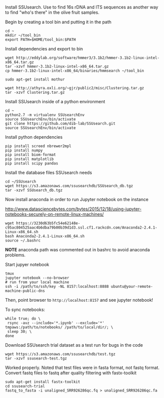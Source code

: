 Install SSUsearch. Use to find 16s rDNA and ITS sequences as another way to find "who's there" in the olive fruit samples. 

Begin by creating a tool bin and putting it in the path
```
cd ~
mkdir ~/tool_bin
export PATH=$HOME/tool_bin:$PATH
```
Install dependencies and export to bin
```
wget http://eddylab.org/software/hmmer3/3.1b2/hmmer-3.1b2-linux-intel-x86_64.tar.gz 
tar -xzvf hmmer-3.1b2-linux-intel-x86_64.tar.gz
cp hmmer-3.1b2-linux-intel-x86_64/binaries/hmmsearch ~/tool_bin

sudo apt-get install mothur

wget http://athyra.oxli.org/~gjr/public2/misc/Clustering.tar.gz
tar -xzvf Clustering.tar.gz
```
Install SSUsearch inside of a python environment
```
cd ~
python2.7 -m virtualenv SSUsearchEnv
source SSUsearchEnv/bin/activate
git clone https://github.com/dib-lab/SSUsearch.git
source SSUsearchEnv/bin/activate
```

Install python dependencies
```
pip install screed nbrewer2mpl
pip install numpy
pip install biom-format 
pip install matplotlib
pip install scipy pandas
```

Install the database files SSUsearch needs
```
cd ~/SSUsearch
wget https://s3.amazonaws.com/ssusearchdb/SSUsearch_db.tgz
tar -xzvf SSUsearch_db.tgz
```

Now install anaconda in order to run Jupyter notebook on the instance

http://www.datasciencebytes.com/bytes/2015/12/18/using-jupyter-notebooks-securely-on-remote-linux-machines/
```
wget https://3230d63b5fc54e62148e-c95ac804525aac4b6dba79b00b39d1d3.ssl.cf1.rackcdn.com/Anaconda2-2.4.1-Linux-x86_64.sh
bash Anaconda2-2.4.1-Linux-x86_64.sh
source ~/.bashrc
```
**NOTE** anaconda path was commented out in bashrc to avoid anaconda problems. 

Start jupyer notebook
```
tmux
jupyter notebook --no-browser
# run from your local machine
ssh -i /path/to/ssh/key -NL 8157:localhost:8888 ubuntu@your-remote-machine-public-dns
```
Then, point browser to `http://localhost:8157` and see jupyter notebook!

To sync notebooks:
```
while true; do \
 rsync -avz --include='*.ipynb' --exclude='*' tmpaws:/path/to/notebooks/ /path/to/local/dir/; \
 sleep 30; \
done
```

Download SSUsearch trial dataset as a test run for bugs in the code
```
wget https://s3.amazonaws.com/ssusearchdb/test.tgz 
tar -xzvf ssusearch-test.tgz
```

Worked properly. Noted that test files were in fasta format, not fastq format. Convert fastq files to fastq after quality filtering with fastx-toolkit
```
sudo apt-get install fastx-toolkit
cd ssusearch-trial
fastq_to_fasta -i unaligned_SRR926286qc.fq > unaligned_SRR926286qc.fa
```
